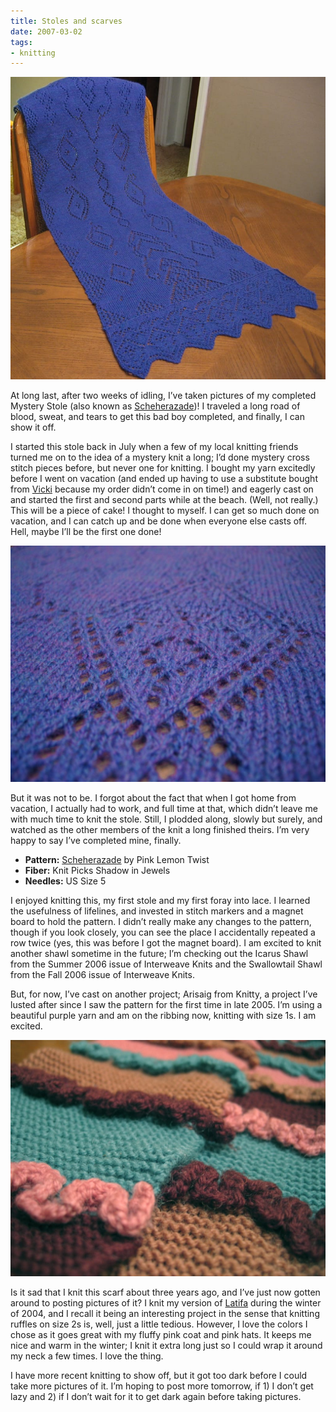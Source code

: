 ```yaml
---
title: Stoles and scarves
date: 2007-03-02
tags:
- knitting
---
```

![A shawl on a table.](./images/mystery-stole-finished.jpg "Completed mystery stole!")

At long last, after two weeks of idling, I’ve taken pictures of my completed Mystery Stole (also known as [Scheherazade](http://pinklemontwist.blogspot.com/2006/10/scheherazade.html))! I traveled a long road of blood, sweat, and tears to get this bad boy completed, and finally, I can show it off.

I started this stole back in July when a few of my local knitting friends turned me on to the idea of a mystery knit a long; I’d done mystery cross stitch pieces before, but never one for knitting. I bought my yarn excitedly before I went on vacation (and ended up having to use a substitute bought from [Vicki](http://simpleknits.blogspot.com) because my order didn’t come in on time!) and eagerly cast on and started the first and second parts while at the beach. (Well, not really.) This will be a piece of cake! I thought to myself. I can get so much done on vacation, and I can catch up and be done when everyone else casts off. Hell, maybe I’ll be the first one done!

![Close up of a shawl.](./images/mystery-stole-closeup.jpg "Stole close-up.")

But it was not to be. I forgot about the fact that when I got home from vacation, I actually had to work, and full time at that, which didn’t leave me with much time to knit the stole. Still, I plodded along, slowly but surely, and watched as the other members of the knit a long finished theirs. I’m very happy to say I’ve completed mine, finally.

* **Pattern:** [Scheherazade](http://pinklemontwist.blogspot.com/2006/10/scheherazade.html) by Pink Lemon Twist
* **Fiber:** Knit Picks Shadow in Jewels
* **Needles:** US Size 5

I enjoyed knitting this, my first stole and my first foray into lace. I learned the usefulness of lifelines, and invested in stitch markers and a magnet board to hold the pattern. I didn’t really make any changes to the pattern, though if you look closely, you can see the place I accidentally repeated a row twice (yes, this was before I got the magnet board). I am excited to knit another shawl sometime in the future; I’m checking out the Icarus Shawl from the Summer 2006 issue of Interweave Knits and the Swallowtail Shawl from the Fall 2006 issue of Interweave Knits.

But, for now, I’ve cast on another project; Arisaig from Knitty, a project I’ve lusted after since I saw the pattern for the first time in late 2005. I’m using a beautiful purple yarn and am on the ribbing now, knitting with size 1s. I am excited.

![A multicolored scarf.](./images/latifa.jpg "Latifa scarf.")

Is it sad that I knit this scarf about three years ago, and I’ve just now gotten around to posting pictures of it? I knit my version of [Latifa](http://www.knitty.com/ISSUEfall03/PATTlatifa.html) during the winter of 2004, and I recall it being an interesting project in the sense that knitting ruffles on size 2s is, well, just a little tedious. However, I love the colors I chose as it goes great with my fluffy pink coat and pink hats. It keeps me nice and warm in the winter; I knit it extra long just so I could wrap it around my neck a few times. I love the thing.

I have more recent knitting to show off, but it got too dark before I could take more pictures of it. I’m hoping to post more tomorrow, if 1) I don’t get lazy and 2) if I don’t wait for it to get dark again before taking pictures.


